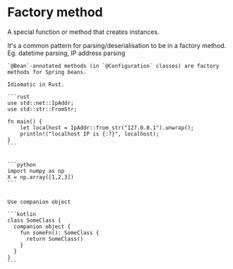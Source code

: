 # Factory method

A special function or method that creates instances.

It's a common pattern for parsing/deserialisation to be in a factory method. Eg. datetime parsing, IP address parsing

~~~admonish example title="Spring Boot"
`@Bean`-annotated methods (in `@Configuration` classes) are factory methods for Spring beans.
~~~

~~~admonish example title="Rust"
Idiomatic in Rust.

```rust
use std::net::IpAddr;
use std::str::FromStr;

fn main() {
    let localhost = IpAddr::from_str("127.0.0.1").unwrap();
    println!("localhost IP is {:?}", localhost);
}
```
~~~

~~~admonish example title="Python"

```python
import numpy as np
X = np.array([1,2,3])
```
~~~

~~~admonish example title="Kotlin"

Use companion object

```kotlin
class SomeClass { 
  companion object { 
    fun someFn(): SomeClass {
      return SomeClass()
    }
  } 
}
```
~~~

